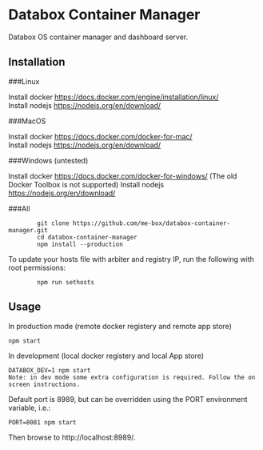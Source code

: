 # Databox Container Manager
Databox OS container manager and dashboard server.

## Installation

###Linux

Install docker https://docs.docker.com/engine/installation/linux/  
Install nodejs https://nodejs.org/en/download/  

###MacOS

Install docker https://docs.docker.com/docker-for-mac/  
Install nodejs https://nodejs.org/en/download/  

###Windows (untested)

Install docker https://docs.docker.com/docker-for-windows/ (The old Docker Toolbox is not supported)
Install nodejs https://nodejs.org/en/download/  

###All

			git clone https://github.com/me-box/databox-container-manager.git  
			cd databox-container-manager  
			npm install --production  

To update your hosts file with arbiter and registry IP, run the following with root permissions:  

			npm run sethosts

## Usage

In production mode (remote docker registery and remote app store)

	npm start

In development (local docker registery and local App store)

    DATABOX_DEV=1 npm start  
	Note: in dev mode some extra configuration is required. Follow the on screen instructions.   

Default port is 8989, but can be overridden using the PORT environment variable, i.e.:

	PORT=8081 npm start

Then browse to http://localhost:8989/.
